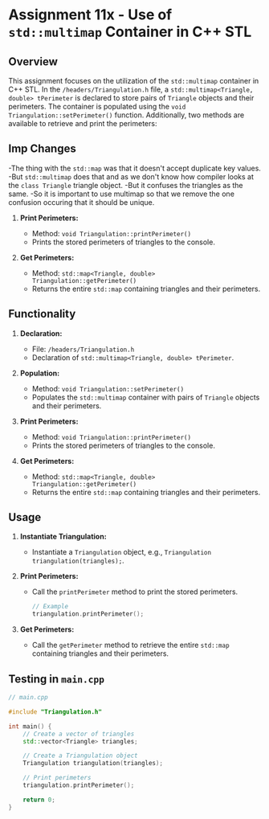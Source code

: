 # Assignment 11x - Use of `std::multimap` Container in C++ STL

## Overview

This assignment focuses on the utilization of the `std::multimap` container in C++ STL. In the `/headers/Triangulation.h` file, a `std::multimap<Triangle, double> tPerimeter` is declared to store pairs of `Triangle` objects and their perimeters. The container is populated using the `void Triangulation::setPerimeter()` function. Additionally, two methods are available to retrieve and print the perimeters:

## Imp Changes
   -The thing with the `std::map` was that it doesn't accept duplicate key values.
   -But `std::multimap` does that and as we don't know how compiler looks at the `class Triangle` triangle object.
   -But it confuses the triangles as the same. 
   -So it is important to use multimap so that we remove the one confusion occuring that it should be unique.

1. **Print Perimeters:**
   - Method: `void Triangulation::printPerimeter()`
   - Prints the stored perimeters of triangles to the console.

2. **Get Perimeters:**
   - Method: `std::map<Triangle, double> Triangulation::getPerimeter()`
   - Returns the entire `std::map` containing triangles and their perimeters.

## Functionality

1. **Declaration:**
   - File: `/headers/Triangulation.h`
   - Declaration of `std::multimap<Triangle, double> tPerimeter`.

2. **Population:**
   - Method: `void Triangulation::setPerimeter()`
   - Populates the `std::multimap` container with pairs of `Triangle` objects and their perimeters.

3. **Print Perimeters:**
   - Method: `void Triangulation::printPerimeter()`
   - Prints the stored perimeters of triangles to the console.

4. **Get Perimeters:**
   - Method: `std::map<Triangle, double> Triangulation::getPerimeter()`
   - Returns the entire `std::map` containing triangles and their perimeters.

## Usage

1. **Instantiate Triangulation:**
   - Instantiate a `Triangulation` object, e.g., `Triangulation triangulation(triangles);`.

2. **Print Perimeters:**
   - Call the `printPerimeter` method to print the stored perimeters.
     ```cpp
     // Example
     triangulation.printPerimeter();
     ```

3. **Get Perimeters:**
   - Call the `getPerimeter` method to retrieve the entire `std::map` containing triangles and their perimeters.
## Testing in `main.cpp`

```cpp
// main.cpp

#include "Triangulation.h"

int main() {
    // Create a vector of triangles
    std::vector<Triangle> triangles;

    // Create a Triangulation object
    Triangulation triangulation(triangles);

    // Print perimeters
    triangulation.printPerimeter();

    return 0;
}
